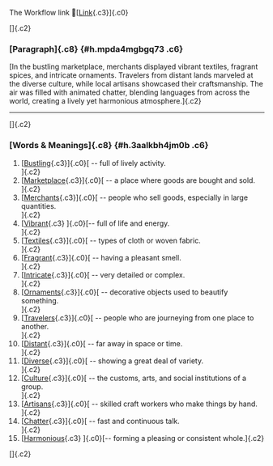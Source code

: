 The Workflow link
👏[[Link](https://www.google.com/url?q=http://www.google.com&sa=D&source=editors&ust=1760725512155950&usg=AOvVaw1zUrUkFwrgce830wY4IQbV){.c3}]{.c0}

[]{.c2}

### [Paragraph]{.c8} {#h.mpda4mgbgq73 .c6}

[In the bustling marketplace, merchants displayed vibrant textiles,
fragrant spices, and intricate ornaments. Travelers from distant lands
marveled at the diverse culture, while local artisans showcased their
craftsmanship. The air was filled with animated chatter, blending
languages from across the world, creating a lively yet harmonious
atmosphere.]{.c2}

------------------------------------------------------------------------

[]{.c2}

### [Words & Meanings]{.c8} {#h.3aalkbh4jm0b .c6}

1.  [[Bustling](https://www.google.com/url?q=http://www.google.com&sa=D&source=editors&ust=1760725512156647&usg=AOvVaw3uDdfvzW3dSb0UE7SASmng){.c3}]{.c0}[ --
    full of lively activity.\
    ]{.c2}
2.  [[Marketplace](https://www.google.com/url?q=http://www.google.com&sa=D&source=editors&ust=1760725512156770&usg=AOvVaw25XbbU85v5yMonzDSaBPd_){.c3}]{.c0}[ --
    a place where goods are bought and sold.\
    ]{.c2}
3.  [[Merchants](https://www.google.com/url?q=http://www.google.com&sa=D&source=editors&ust=1760725512156900&usg=AOvVaw0D9kUYatFTk1fO-JdsT5iU){.c3}]{.c0}[ --
    people who sell goods, especially in large quantities.\
    ]{.c2}
4.  [[Vibrant](https://www.google.com/url?q=http://www.google.com&sa=D&source=editors&ust=1760725512157064&usg=AOvVaw2YzWMzOd_EYl6llpmuOLEk){.c3}
    ]{.c0}[-- full of life and energy.\
    ]{.c2}
5.  [[Textiles](https://www.google.com/url?q=http://www.google.com&sa=D&source=editors&ust=1760725512157162&usg=AOvVaw1AV-Gq-o67Y7a4oyVjOrkK){.c3}]{.c0}[ --
    types of cloth or woven fabric.\
    ]{.c2}
6.  [[Fragrant](https://www.google.com/url?q=http://www.google.com&sa=D&source=editors&ust=1760725512157279&usg=AOvVaw2CF-TrwuUlsvIAN0nLgU8n){.c3}]{.c0}[ --
    having a pleasant smell.\
    ]{.c2}
7.  [[Intricate](https://www.google.com/url?q=http://www.google.com&sa=D&source=editors&ust=1760725512157378&usg=AOvVaw0cGnu6f-MsltTTiufx0i-9){.c3}]{.c0}[ --
    very detailed or complex.\
    ]{.c2}
8.  [[Ornaments](https://www.google.com/url?q=http://www.google.com&sa=D&source=editors&ust=1760725512157512&usg=AOvVaw2SUlK92CJqsTWApx-rRhJg){.c3}]{.c0}[ --
    decorative objects used to beautify something.\
    ]{.c2}
9.  [[Travelers](https://www.google.com/url?q=http://www.google.com&sa=D&source=editors&ust=1760725512157635&usg=AOvVaw1L1qdzZ4K2JowNfIH360BN){.c3}]{.c0}[ --
    people who are journeying from one place to another.\
    ]{.c2}
10. [[Distant](https://www.google.com/url?q=http://www.google.com&sa=D&source=editors&ust=1760725512157755&usg=AOvVaw2IKdWeiOaBcwS_intg90VJ){.c3}]{.c0}[ --
    far away in space or time.\
    ]{.c2}
11. [[Diverse](https://www.google.com/url?q=http://www.google.com&sa=D&source=editors&ust=1760725512157854&usg=AOvVaw1MwGi0UMaqsnYmCSQfhwpr){.c3}]{.c0}[ --
    showing a great deal of variety.\
    ]{.c2}
12. [[Culture](https://www.google.com/url?q=http://www.google.com&sa=D&source=editors&ust=1760725512157978&usg=AOvVaw3TcD29-018w4ecGy8F10A4){.c3}]{.c0}[ --
    the customs, arts, and social institutions of a group.\
    ]{.c2}
13. [[Artisans](https://www.google.com/url?q=http://www.google.com&sa=D&source=editors&ust=1760725512158114&usg=AOvVaw3gfl6bf06lrmQBa1Rgr09B){.c3}]{.c0}[ --
    skilled craft workers who make things by hand.\
    ]{.c2}
14. [[Chatter](https://www.google.com/url?q=http://www.google.com&sa=D&source=editors&ust=1760725512158238&usg=AOvVaw3DH9R54hcsUPYztjOOs9fr){.c3}]{.c0}[ --
    fast and continuous talk.\
    ]{.c2}
15. [[Harmonious](https://www.google.com/url?q=http://www.google.com&sa=D&source=editors&ust=1760725512158351&usg=AOvVaw1kZdk-uX09MSKCuHO8j8eQ){.c3}
    ]{.c0}[-- forming a pleasing or consistent whole.]{.c2}

[]{.c2}
